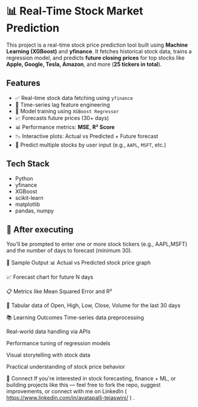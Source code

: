 # 📊 Real-Time Stock Market Prediction

This project is a real-time stock price prediction tool built using **Machine Learning (XGBoost)** and **yfinance**. It fetches historical stock data, trains a regression model, and predicts **future closing prices** for top stocks like **Apple, Google, Tesla, Amazon**, and more (**25 tickers in total**).


## Features

- ✅ Real-time stock data fetching using `yfinance`  
- 📅 Time-series lag feature engineering  
- 🤖 Model training using `XGBoost Regressor`  
- 📈 Forecasts future prices (30+ days)  
- 📊 Performance metrics: **MSE**, **R² Score**  
- 📉 Interactive plots: Actual vs Predicted + Future forecast  
- 🧠 Predict multiple stocks by user input (e.g., `AAPL`, `MSFT`, etc.)


## Tech Stack

- Python  
- yfinance  
- XGBoost  
- scikit-learn  
- matplotlib  
- pandas, numpy


## 🚀 After executing

You'll be prompted to enter one or more stock tickers (e.g., AAPL,MSFT) and the number of days to forecast (minimum 30).

📌 Sample Output
📊 Actual vs Predicted stock price graph

📈 Forecast chart for future N days

📋 Metrics like Mean Squared Error and R²

📄 Tabular data of Open, High, Low, Close, Volume for the last 30 days

📚 Learning Outcomes
Time-series data preprocessing

Real-world data handling via APIs

Performance tuning of regression models

Visual storytelling with stock data

Practical understanding of stock price behavior

🔗 Connect
If you're interested in stock forecasting, finance + ML, or building projects like this — feel free to fork the repo, suggest improvements, or connect with me on LinkedIn ( https://www.linkedin.com/in/avatapalli-tejaswini/ ) .

